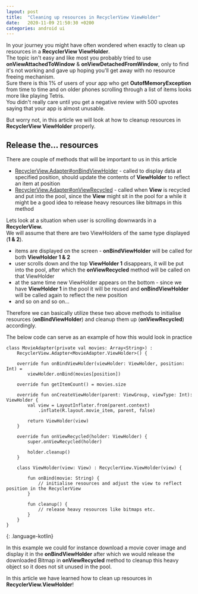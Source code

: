 ```yaml
---
layout: post
title:  "Cleaning up resources in RecyclerView ViewHolder"
date:   2020-11-09 21:50:30 +0200
categories: android ui
---
```


In your journey you might have often wondered when exactly to clean up resources in a **RecyclerView ViewHolder**.<br />
The topic isn't easy and like most you probably tried to use **onViewAttachedToWindow** & **onViewDetachedFromWindow**, only to find it's not working and gave up hoping you'll get away with
no resource freeing mechanism.<br />
Sure there is this 1% of users of your app who get **OutofMemoryException** from time to time and on older phones scrolling through a list of items looks more like playing Tetris. <br />
You didn't really care until you get a negative review with 500 upvotes saying that your app is almost unusable.

But worry not, in this article we will look at how to cleanup resources in **RecyclerView ViewHolder** properly.

## Release the... resources
There are couple of methods that will be important to us in this article
* [RecyclerView.Adapter#onBindViewHolder](https://developer.android.com/reference/androidx/recyclerview/widget/RecyclerView.Adapter#onBindViewHolder(VH,%20int)) - called to display data at specified position, should update the contents of **ViewHolder** to reflect an item at position
* [RecyclerView.Adapter#onViewRecycled](https://developer.android.com/reference/androidx/recyclerview/widget/RecyclerView.Adapter#onViewRecycled(VH)) - called when **View** is recycled and put into the pool, since the **View** might sit in the pool for a while it might be a good idea to release heavy resources like bitmaps in this method

Lets look at a situation when user is scrolling downwards in a **RecyclerView.** <br />
We will assume that there are two ViewHolders of the same type displayed (**1 & 2**).<br />

* items are displayed on the screen - **onBindViewHolder** will be called for both **ViewHolder 1 & 2**
* user scrolls down and the top **ViewHolder 1** disappears, it will be put into the pool, after which the **onViewRecycled** method will be called on that ViewHolder
* at the same time new ViewHolder appears on the bottom - since we have **ViewHolder 1** in the pool it will be reused and **onBindViewHolder** will be called again to reflect the new position
* and so on and so on...

Therefore we can basically utilize these two above methods to initialise resources (**onBindViewHolder**) and cleanup them up (**onViewRecycled**) accordingly.

The below code can serve as an example of how this would look in practice

~~~
class MovieAdapter(private val movies: Array<String>) :
    RecyclerView.Adapter<MovieAdapter.ViewHolder>() {

    override fun onBindViewHolder(viewHolder: ViewHolder, position: Int) =
        viewHolder.onBind(movies[position])

    override fun getItemCount() = movies.size

    override fun onCreateViewHolder(parent: ViewGroup, viewType: Int): ViewHolder {
        val view = LayoutInflater.from(parent.context)
            .inflate(R.layout.movie_item, parent, false)

        return ViewHolder(view)
    }

    override fun onViewRecycled(holder: ViewHolder) {
        super.onViewRecycled(holder)

        holder.cleanup()
    }

    class ViewHolder(view: View) : RecyclerView.ViewHolder(view) {

        fun onBind(movie: String) {
            // initialise resources and adjust the view to reflect position in the RecyclerView
        }

        fun cleanup() {
            // release heavy resources like bitmaps etc.
        }
    }
}
~~~
{: .language-kotlin}

In this example we could for instance download a movie cover image and display it in the **onBindViewHolder** after which we would release the downloaded Bitmap in **onViewRecycled** method to cleanup this heavy object so it does not sit unused in the pool.

In this article we have learned how to clean up resources in **RecyclerView.ViewHolder**!
